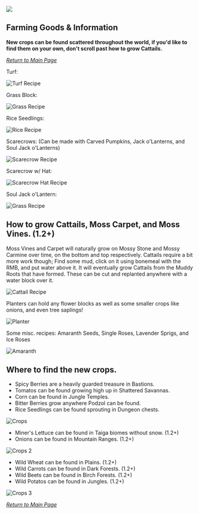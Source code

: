 ![](https://github.com/l1nkl3/ValleyCraft/blob/gh-pages/wiki-images/banner_farm.png)

## Farming Goods & Information

**New crops can be found scattered throughout the world, if you'd like to find them on your own, don't scroll past how to grow Cattails.**

_[Return to Main Page](https://github.com/l1nkl3/ValleyCraft/blob/gh-pages/docs/README.md)_

Turf:

![Turf Recipe](https://github.com/l1nkl3/ValleyCraft/blob/gh-pages/wiki-images/turf.png)

Grass Block:

![Grass Recipe](https://github.com/l1nkl3/ValleyCraft/blob/gh-pages/wiki-images/grass.png)

Rice Seedlings:

![Rice Recipe](https://github.com/l1nkl3/ValleyCraft/blob/gh-pages/wiki-images/rice.png)

Scarecrows: (Can be made with Carved Pumpkins, Jack o'Lanterns, and Soul Jack o'Lanterns)

![Scarecrow Recipe](https://github.com/l1nkl3/ValleyCraft/blob/gh-pages/wiki-images/scarecrow.png)

Scarecrow w/ Hat:

![Scarecrow Hat Recipe](https://github.com/l1nkl3/ValleyCraft/blob/gh-pages/wiki-images/hat.png)

Soul Jack o'Lantern:

![Grass Recipe](https://github.com/l1nkl3/ValleyCraft/blob/gh-pages/wiki-images/soul.png)

## How to grow Cattails, Moss Carpet, and Moss Vines. (1.2+)

Moss Vines and Carpet will naturally grow on Mossy Stone and Mossy Carmine over time, on the bottom and top respectively.
Cattails require a bit more work though; Find some mud, click on it using bonemeal with the RMB, and put water above it. It will eventually grow Cattails from the Muddy Roots that have formed. These can be cut and replanted anywhere with a water block over it.

![Cattail Recipe](https://github.com/l1nkl3/ValleyCraft/blob/gh-pages/wiki-images/farm_new_3.png)

Planters can hold any flower blocks as well as some smaller crops like onions, and even tree saplings!

![Planter](https://github.com/l1nkl3/ValleyCraft/blob/gh-pages/wiki-images/planter.png)

Some misc. recipes: Amaranth Seeds, Single Roses, Lavender Sprigs, and Ice Roses

![Amaranth](https://github.com/l1nkl3/ValleyCraft/blob/gh-pages/wiki-images/plants.png)

## **Where to find the new crops.**

* Spicy Berries are a heavily guarded treasure in Bastions.
* Tomatos can be found growing high up in Shattered Savannas.
* Corn can be found in Jungle Temples.
* Bitter Berries grow anywhere Podzol can be found.
* Rice Seedlings can be found sprouting in Dungeon chests.

![Crops](https://github.com/l1nkl3/ValleyCraft/blob/gh-pages/wiki-images/crops.png)

* Miner's Lettuce can be found in Taiga biomes without snow. (1.2+)
* Onions can be found in Mountain Ranges. (1.2+)

![Crops 2](https://github.com/l1nkl3/ValleyCraft/blob/gh-pages/wiki-images/farm_new_1.png)

* Wild Wheat can be found in Plains. (1.2+)
* Wild Carrots can be found in Dark Forests. (1.2+)
* Wild Beets can be found in Birch Forests. (1.2+)
* Wild Potatos can be found in Jungles. (1.2+)

![Crops 3](https://github.com/l1nkl3/ValleyCraft/blob/gh-pages/wiki-images/farm_new_2.png)

_[Return to Main Page](https://github.com/l1nkl3/ValleyCraft/blob/gh-pages/docs/README.md)_
